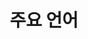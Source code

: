 ---
widget: featurette

headless: true

weight: 20

title: 주요 언어

feature:
    - icon: code
    - name: C/C++
    
    - icon: code
    - name: C#

    - icon: code
    - name: Java

design:
  columns: '1'
  spacing: {padding: [5, 5, 5, 5]}
---